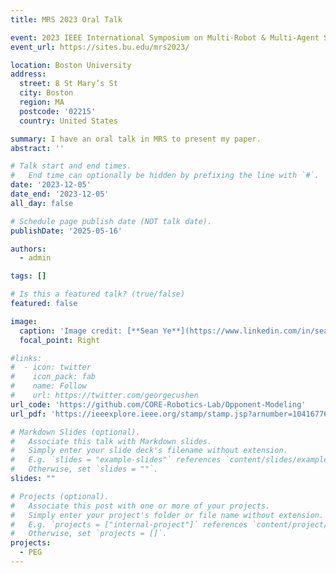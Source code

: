 ```yaml
---
title: MRS 2023 Oral Talk

event: 2023 IEEE International Symposium on Multi-Robot & Multi-Agent Systems
event_url: https://sites.bu.edu/mrs2023/

location: Boston University
address:
  street: 8 St Mary’s St
  city: Boston
  region: MA
  postcode: '02215'
  country: United States

summary: I have an oral talk in MRS to present my paper.
abstract: ''

# Talk start and end times.
#   End time can optionally be hidden by prefixing the line with `#`.
date: '2023-12-05'
date_end: '2023-12-05'
all_day: false

# Schedule page publish date (NOT talk date).
publishDate: '2025-05-16'

authors:
  - admin

tags: []

# Is this a featured talk? (true/false)
featured: false

image:
  caption: 'Image credit: [**Sean Ye**](https://www.linkedin.com/in/sean-ye-a64334a4)'
  focal_point: Right

#links:
#  - icon: twitter
#    icon_pack: fab
#    name: Follow
#    url: https://twitter.com/georgecushen
url_code: 'https://github.com/CORE-Robotics-Lab/Opponent-Modeling'
url_pdf: 'https://ieeexplore.ieee.org/stamp/stamp.jsp?arnumber=10416776'

# Markdown Slides (optional).
#   Associate this talk with Markdown slides.
#   Simply enter your slide deck's filename without extension.
#   E.g. `slides = "example-slides"` references `content/slides/example-slides.md`.
#   Otherwise, set `slides = ""`.
slides: ""

# Projects (optional).
#   Associate this post with one or more of your projects.
#   Simply enter your project's folder or file name without extension.
#   E.g. `projects = ["internal-project"]` references `content/project/deep-learning/index.md`.
#   Otherwise, set `projects = []`.
projects:
  - PEG
---
```

